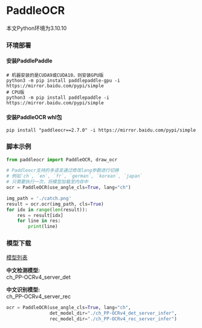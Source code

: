 # PaddleOCR
本文Python环境为3.10.10

### 环境部署

#### 安装PaddlePaddle

```shell
# 机器安装的是CUDA9或CUDA10，则安装GPU版
python3 -m pip install paddlepaddle-gpu -i https://mirror.baidu.com/pypi/simple
# CPU版
python3 -m pip install paddlepaddle -i https://mirror.baidu.com/pypi/simple
```

#### 安装PaddleOCR whl包

```shell
pip install "paddleocr==2.7.0" -i https://mirror.baidu.com/pypi/simple
```

### 脚本示例

```python
from paddleocr import PaddleOCR, draw_ocr

# Paddleocr支持的多语言通过修改lang参数进行切换 
# 例如`ch`, `en`, `fr`, `german`, `korean`, `japan`
# 只需要执行一次，将模型加载至内存中
ocr = PaddleOCR(use_angle_cls=True, lang="ch")

img_path = './catch.png'
result = ocr.ocr(img_path, cls=True)
for idx in range(len(result)):
    res = result[idx]
    for line in res:
        print(line)
```

### 模型下载
[模型列表](https://github.com/PaddlePaddle/PaddleOCR/blob/main/doc/doc_ch/models_list.md)

**中文检测模型:**  
ch_PP-OCRv4_server_det  

**中文识别模型:**  
ch_PP-OCRv4_server_rec

```python
ocr = PaddleOCR(use_angle_cls=True, lang="ch", 
                det_model_dir="./ch_PP-OCRv4_det_server_infer", 
                rec_model_dir="./ch_PP-OCRv4_rec_server_infer")
```